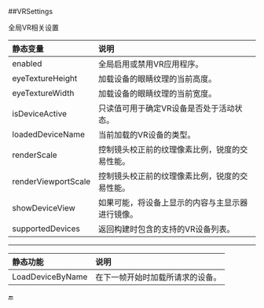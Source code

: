 ##VRSettings

全局VR相关设置

|静态变量|说明|
|:--|:--|
|enabled|全局启用或禁用VR应用程序。|
|eyeTextureHeight|加载设备的眼睛纹理的当前高度。|
|eyeTextureWidth|加载设备的眼睛纹理的当前宽度。|
|isDeviceActive|只读值可用于确定VR设备是否处于活动状态。|
|loadedDeviceName|当前加载的VR设备的类型。|
|renderScale|控制镜头校正前的纹理像素比例，锐度的交易性能。|
|renderViewportScale|控制镜头校正前的纹理像素比例，锐度的交易性能。|
|showDeviceView|如果可能，将设备上显示的内容与主显示器进行镜像。|
|supportedDevices|返回构建时包含的支持的VR设备列表。|

---

|静态功能|说明|
|:--|:--|
|LoadDeviceByName|在下一帧开始时加载所请求的设备。|



🔚
